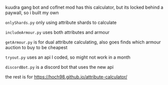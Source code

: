 kuudra gang bot and coflnet mod has this calculator, but its locked behind a paywall, so i built my own

`onlyShards.py` only using attribute shards to calculate

`includeArmour.py` uses both attributes and armour

`getArmour.py` is for dual attribute calculating, also goes finds which armour auction to buy to be cheapest

`tryout.py` uses an api I coded, so might not work in a month

`discordBot.py` is a discord bot that uses the new api

the rest is for https://hoch98.github.io/attribute-calculator/